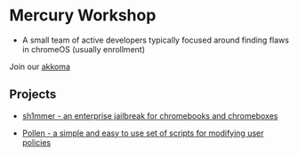 # Mercury Workshop
- A small team of active developers typically focused around finding flaws in chromeOS (usually enrollment)

Join our [akkoma](https://akkoma.mercurywork.shop)
## Projects
- [sh1mmer - an enterprise jailbreak for chromebooks and chromeboxes](https://github.com/CoolElectronics/sh1mmer)

- [Pollen - a simple and easy to use set of scripts for modifying user policies](https://github.com/MercuryWorkshop/Pollen)
